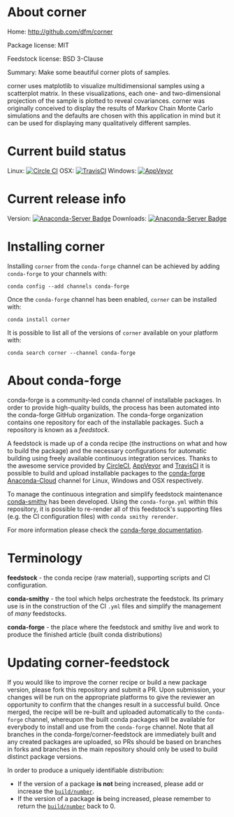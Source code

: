About corner
============

Home: http://github.com/dfm/corner

Package license: MIT

Feedstock license: BSD 3-Clause

Summary: Make some beautiful corner plots of samples.

corner uses matplotlib to visualize multidimensional samples using a scatterplot matrix.
In these visualizations, each one- and two-dimensional projection of the sample is
plotted to reveal covariances. corner was originally conceived to display the results
of Markov Chain Monte Carlo simulations and the defaults are chosen with this application
in mind but it can be used for displaying many qualitatively different samples.


Current build status
====================

Linux: [![Circle CI](https://circleci.com/gh/conda-forge/corner-feedstock.svg?style=shield)](https://circleci.com/gh/conda-forge/corner-feedstock)
OSX: [![TravisCI](https://travis-ci.org/conda-forge/corner-feedstock.svg?branch=master)](https://travis-ci.org/conda-forge/corner-feedstock)
Windows: [![AppVeyor](https://ci.appveyor.com/api/projects/status/github/conda-forge/corner-feedstock?svg=True)](https://ci.appveyor.com/project/conda-forge/corner-feedstock/branch/master)

Current release info
====================
Version: [![Anaconda-Server Badge](https://anaconda.org/conda-forge/corner/badges/version.svg)](https://anaconda.org/conda-forge/corner)
Downloads: [![Anaconda-Server Badge](https://anaconda.org/conda-forge/corner/badges/downloads.svg)](https://anaconda.org/conda-forge/corner)

Installing corner
=================

Installing `corner` from the `conda-forge` channel can be achieved by adding `conda-forge` to your channels with:

```
conda config --add channels conda-forge
```

Once the `conda-forge` channel has been enabled, `corner` can be installed with:

```
conda install corner
```

It is possible to list all of the versions of `corner` available on your platform with:

```
conda search corner --channel conda-forge
```


About conda-forge
=================

conda-forge is a community-led conda channel of installable packages.
In order to provide high-quality builds, the process has been automated into the
conda-forge GitHub organization. The conda-forge organization contains one repository
for each of the installable packages. Such a repository is known as a *feedstock*.

A feedstock is made up of a conda recipe (the instructions on what and how to build
the package) and the necessary configurations for automatic building using freely
available continuous integration services. Thanks to the awesome service provided by
[CircleCI](https://circleci.com/), [AppVeyor](http://www.appveyor.com/)
and [TravisCI](https://travis-ci.org/) it is possible to build and upload installable
packages to the [conda-forge](https://anaconda.org/conda-forge)
[Anaconda-Cloud](http://docs.anaconda.org/) channel for Linux, Windows and OSX respectively.

To manage the continuous integration and simplify feedstock maintenance
[conda-smithy](http://github.com/conda-forge/conda-smithy) has been developed.
Using the ``conda-forge.yml`` within this repository, it is possible to re-render all of
this feedstock's supporting files (e.g. the CI configuration files) with ``conda smithy rerender``.

For more information please check the [conda-forge documentation](https://conda-forge.org/docs/).

Terminology
===========

**feedstock** - the conda recipe (raw material), supporting scripts and CI configuration.

**conda-smithy** - the tool which helps orchestrate the feedstock.
                   Its primary use is in the construction of the CI ``.yml`` files
                   and simplify the management of *many* feedstocks.

**conda-forge** - the place where the feedstock and smithy live and work to
                  produce the finished article (built conda distributions)


Updating corner-feedstock
=========================

If you would like to improve the corner recipe or build a new
package version, please fork this repository and submit a PR. Upon submission,
your changes will be run on the appropriate platforms to give the reviewer an
opportunity to confirm that the changes result in a successful build. Once
merged, the recipe will be re-built and uploaded automatically to the
`conda-forge` channel, whereupon the built conda packages will be available for
everybody to install and use from the `conda-forge` channel.
Note that all branches in the conda-forge/corner-feedstock are
immediately built and any created packages are uploaded, so PRs should be based
on branches in forks and branches in the main repository should only be used to
build distinct package versions.

In order to produce a uniquely identifiable distribution:
 * If the version of a package **is not** being increased, please add or increase
   the [``build/number``](http://conda.pydata.org/docs/building/meta-yaml.html#build-number-and-string).
 * If the version of a package **is** being increased, please remember to return
   the [``build/number``](http://conda.pydata.org/docs/building/meta-yaml.html#build-number-and-string)
   back to 0.